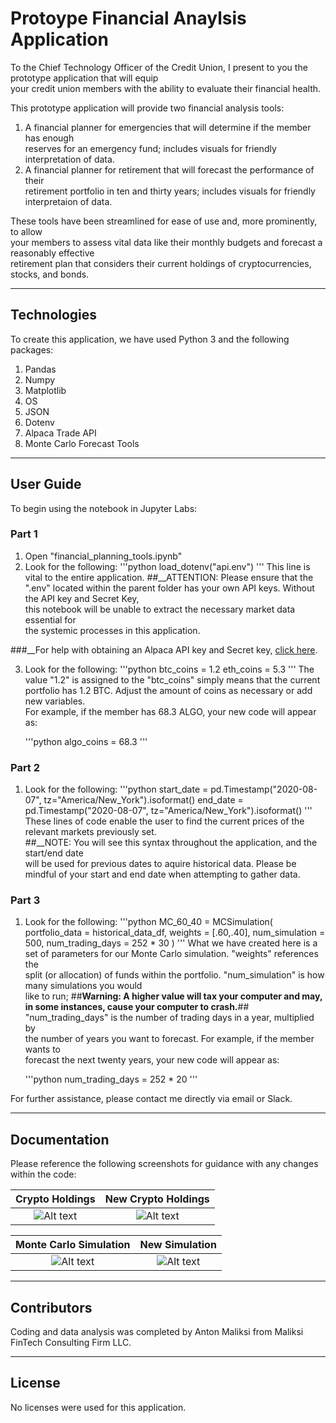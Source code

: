 # Protoype Financial Anaylsis Application

To the Chief Technology Officer of the Credit Union, I present to you the prototype application that will equip <br> your credit union members with the ability to evaluate their financial health.

This prototype application will provide two financial analysis tools:
1. A financial planner for emergencies that will determine if the member has enough <br> reserves for an emergency fund; includes visuals for friendly interpretation of data.
2. A financial planner for retirement that will forecast the performance of their <br> retirement portfolio in ten and thirty years; includes visuals for friendly interpretaion of data.

These tools have been streamlined for ease of use and, more prominently, to allow <br> your members to assess vital data like their monthly budgets and forecast a reasonably effective <br> retirement plan that considers their current holdings of cryptocurrencies, stocks, and bonds.

---

## Technologies

To create this application, we have used Python 3 and the following packages:
1. Pandas
2. Numpy
3. Matplotlib
4. OS
5. JSON
6. Dotenv
7. Alpaca Trade API
8. Monte Carlo Forecast Tools

---

## User Guide

To begin using the notebook in Jupyter Labs:

### Part 1
1. Open "financial_planning_tools.ipynb"
2. Look for the following:
    '''python
    load_dotenv("api.env")
    '''
This line is vital to the entire application. ##__ATTENTION: Please ensure that the <br> ".env" located within the parent folder has your own API keys. Without the API key and Secret Key, <br> this notebook will be unable to extract the necessary market data essential for <br> the systemic processes in this application.

###__For help with obtaining an Alpaca API key and Secret key, [click here](https://alpaca.markets/learn/connect-to-alpaca-api/).

3. Look for the following:
    '''python
    btc_coins = 1.2
    eth_coins = 5.3
    '''
The value "1.2" is assigned to the "btc_coins" simply means that the current portfolio has 1.2 BTC. Adjust the amount of coins as necessary or add new variables. <br> For example, if the member has 68.3 ALGO, your new code will appear as:

    '''python
    algo_coins = 68.3
    '''
### Part 2
1. Look for the following:
    '''python
    start_date = pd.Timestamp("2020-08-07", tz="America/New_York").isoformat()
    end_date = pd.Timestamp("2020-08-07", tz="America/New_York").isoformat()
    '''
These lines of code enable the user to find the current prices of the relevant markets previously set. <br> ##__NOTE: You will see this syntax throughout the application, and the start/end date <br> will be used for previous dates to aquire historical data. Please be mindful of your start and end date when attempting to gather data.

### Part 3
1. Look for the following:
    '''python
    MC_60_40 = MCSimulation(
        portfolio_data = historical_data_df,
        weights = [.60,.40],
        num_simulation = 500,
        num_trading_days = 252 * 30
    )
    '''
What we have created here is a set of parameters for our Monte Carlo simulation. "weights" references the <br> split (or allocation) of funds within the portfolio. "num_simulation" is how many simulations you would <br> like to run; ##__Warning: A higher value will tax your computer and may, in some instances, cause your computer to crash.__## <br> "num_trading_days" is the number of trading days in a year, multiplied by <br> the number of years you want to forecast. For example, if the member wants to <br> forecast the next twenty years, your new code will appear as:

    '''python
    num_trading_days = 252 * 20
    '''

For further assistance, please contact me directly via email or Slack.

---

## Documentation
Please reference the following screenshots for guidance with any changes within the code:

Crypto Holdings                       |  New Crypto Holdings
:------------------------------------:|:------------------------:
![Alt text](url)                      |  ![Alt text](url)

Monte Carlo Simulation                |  New Simulation
:------------------------------------:|:------------------------:
![Alt text](url)                      |  ![Alt text](url)

---

## Contributors
Coding and data analysis was completed by Anton Maliksi from Maliksi FinTech Consulting Firm LLC.

---

## License
No licenses were used for this application.